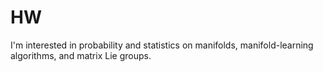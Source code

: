 # HW

I'm interested in probability and statistics on manifolds, manifold-learning algorithms, and matrix Lie groups.
